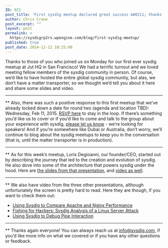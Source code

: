 ```yaml
---
ID: 921
post_title: 'First sysdig meetup declared great success &#8211; thanks everyone!'
author: Chris Crane
post_excerpt: ""
layout: post
permalink: >
  https://sysdigrp2rs.wpengine.com/blog/first-sysdig-meetup/
published: true
post_date: 2014-12-12 10:25:00
---
```

Thanks to those of you who joined us on Monday for our first ever sysdig meetup at Jut HQ in San Francisco! We had a terrific turnout and we loved meeting fellow members of the sysdig community in person. Of course, we’d like to have hosted the entire global sysdig community, but alas, we don’t have a matter transporter, so we thought we’d tell you about it here and share some slides and video.

******  
**
Also, there was such a positive response to this first meetup that we’ve already locked down a date for round two (agenda and location TBD): Wednesday, Feb 11, 2015. [RSVP here][1] to stay in the loop. If there’s something you’d like us to cover or if you’d like to come and talk to the group about your experience with sysdig, [please let us know][2] - we’re looking for speakers! And if you’re somewhere like Dubai or Australia, don’t worry, we’ll continue to blog about the sysdig meetups to keep you in the conversation (that is, until the matter transporter is in production).

******  
**
As for this week’s meetup, Loris Degioanni, our founder/CEO, started out by describing the journey that led to the creation and evolution of sysdig. He also dove into some of the architecture that powers sysdig under the hood. Here are [the slides from that presentation][3], and [video as well][4].

******  
**
We also have video from the three other presentations, although unfortunately the screen is pretty hard to read. Here they are though, if you want to check them out:

*   [Using Sysdig to Compare Apache and Nginx Performance ][5]
*   [Fishing for Hackers: Sysdig Analysis of a Linux Server Attack ][6]
*   [Using Sysdig to Debug Pipe Interaction][7]

******  
**
Thanks again everyone! You can always reach us at info@sysdig.com, if you’d like more info on what we covered or if you have any other questions or feedback.

 [1]: http://www.meetup.com/Sysdig-San-Francisco/events/219202373/
 [2]: mailto:info@sysdig.com
 [3]: http://www.slideshare.net/Sysdig/sysdig-meetup-dec2014
 [4]: https://www.youtube.com/watch?v=_Ar1NOhLHaQ
 [5]: http://youtu.be/5AGxnJLeNqY?list=UUDbiexphNqm5BkSFpQuxRAA
 [6]: http://youtu.be/bxnd_gWhWB0?t=1s
 [7]: http://youtu.be/bxnd_gWhWB0?t=14m9s